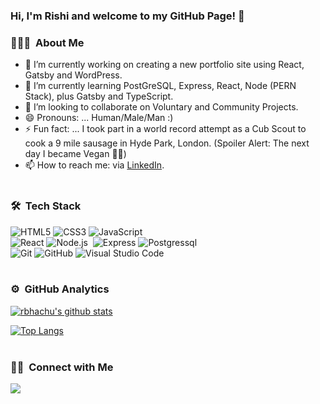 ### Hi, I'm Rishi and welcome to my GitHub Page! 👋

### 👨🏻‍💻 &nbsp;About Me

- 🔭 I’m currently working on creating a new portfolio site using React, Gatsby and WordPress.
- 🌱 I’m currently learning PostGreSQL, Express, React, Node (PERN Stack), plus Gatsby and TypeScript.
- 👯 I’m looking to collaborate on Voluntary and Community Projects.
- 😄 Pronouns: ... Human/Male/Man :)
- ⚡ Fun fact: ... I took part in a world record attempt as a Cub Scout to cook a 9 mile sausage in Hyde Park, London. (Spoiler Alert: The next day I became Vegan 🤢😄)
- 📫 How to reach me: via [LinkedIn](https://www.linkedin.com/in/rishisinghbhachu/).</br></br>

### 🛠 &nbsp;Tech Stack

![HTML5](https://img.shields.io/badge/-HTML5-333333?style=flat&logo=HTML5)
![CSS3](https://img.shields.io/badge/-CSS-333333?style=flat&logo=CSS3&logoColor=1572B6)
![JavaScript](https://img.shields.io/badge/-JavaScript-333333?style=flat&logo=javascript)\
![React](https://img.shields.io/badge/-React-333333?style=flat&logo=react)
![Node.js](https://img.shields.io/badge/-Node.js-05122A?style=flat&logo=node.js)&nbsp;
![Express](https://img.shields.io/badge/-Express-333333?style=flat&logo=express)
![Postgressql](https://img.shields.io/badge/-Postgres-333333?style=flat&logo=postgres)\
![Git](https://img.shields.io/badge/-Git-333333?style=flat&logo=git)
![GitHub](https://img.shields.io/badge/-GitHub-333333?style=flat&logo=github)
![Visual Studio Code](https://img.shields.io/badge/-Visual%20Studio%20Code-05122A?style=flat&logo=visual-studio-code&logoColor=007ACC)</br></br>

### ⚙️ &nbsp;GitHub Analytics

[![rbhachu's github stats](https://github-readme-stats.vercel.app/api?username=rbhachu&show_icons=true&theme=onedark)](https://github.com/rbhachu/github-readme-stats)

[![Top Langs](https://github-readme-stats.vercel.app/api/top-langs/?username=rbhachu&layout=compact&theme=onedark)](https://github.com/rbhachu/github-readme-stats)</br></br>

### 🤝🏻 &nbsp;Connect with Me

<a href="https://www.linkedin.com/in/RishiSinghBhachu/"><img src="https://img.shields.io/badge/-RishiSinghBhachu-0077B5?style=flat&logo=Linkedin&logoColor=white"/></a>
<!--<a href="mailto:mrbhachu@gmail.com"><img src="https://img.shields.io/badge/-mrbhachu@gmail.com-D14836?style=flat&logo=Gmail&logoColor=white"/></a>-->
